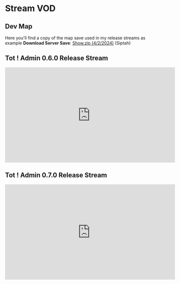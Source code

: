 # Stream VOD

## Dev Map
Here you'll find a copy of the map save used in my release streams as example 
**Download Server Save**: [Show.zip (4/2/2024)](/API/Show.zip ':ignore') (Siptah)

## Tot ! Admin 0.6.0 Release Stream

<iframe width="560" height="315" src="https://www.youtube.com/embed/eytFQpubjZI" title="" frameborder="0" allow="accelerometer; autoplay; clipboard-write; encrypted-media; gyroscope; picture-in-picture; web-share" allowfullscreen></iframe>

## Tot ! Admin 0.7.0 Release Stream

<iframe width="560" height="315" src="https://www.youtube.com/embed/Z07wWoxMTqw" title="" frameborder="0" allow="accelerometer; autoplay; clipboard-write; encrypted-media; gyroscope; picture-in-picture; web-share" allowfullscreen></iframe>